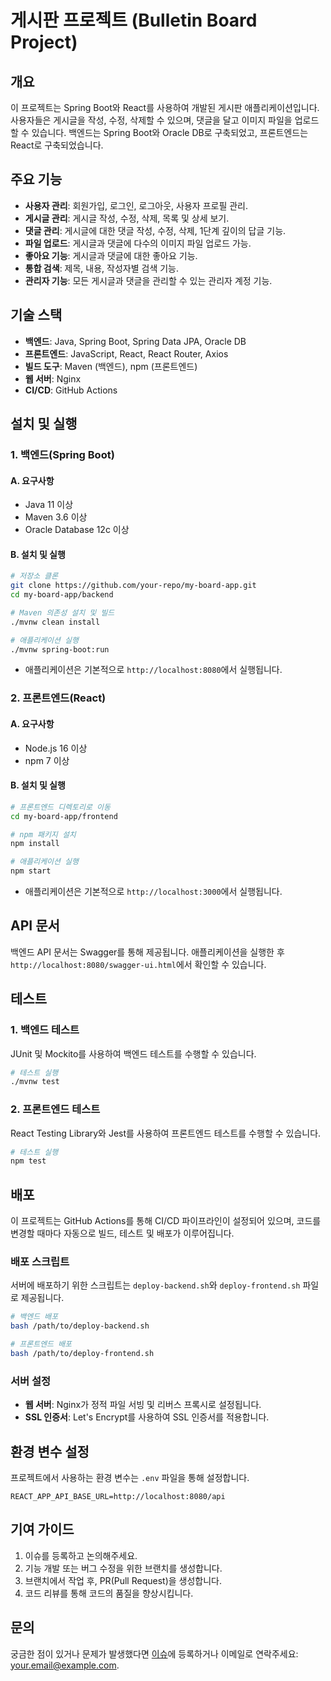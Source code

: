 # 게시판 프로젝트 (Bulletin Board Project)

## 개요

이 프로젝트는 Spring Boot와 React를 사용하여 개발된 게시판 애플리케이션입니다. 사용자들은 게시글을 작성, 수정, 삭제할 수 있으며, 댓글을 달고 이미지 파일을 업로드할 수 있습니다. 백엔드는 Spring Boot와 Oracle DB로 구축되었고, 프론트엔드는 React로 구축되었습니다.

## 주요 기능

- **사용자 관리**: 회원가입, 로그인, 로그아웃, 사용자 프로필 관리.
- **게시글 관리**: 게시글 작성, 수정, 삭제, 목록 및 상세 보기.
- **댓글 관리**: 게시글에 대한 댓글 작성, 수정, 삭제, 1단계 깊이의 답글 기능.
- **파일 업로드**: 게시글과 댓글에 다수의 이미지 파일 업로드 가능.
- **좋아요 기능**: 게시글과 댓글에 대한 좋아요 기능.
- **통합 검색**: 제목, 내용, 작성자별 검색 기능.
- **관리자 기능**: 모든 게시글과 댓글을 관리할 수 있는 관리자 계정 기능.

## 기술 스택

- **백엔드**: Java, Spring Boot, Spring Data JPA, Oracle DB
- **프론트엔드**: JavaScript, React, React Router, Axios
- **빌드 도구**: Maven (백엔드), npm (프론트엔드)
- **웹 서버**: Nginx
- **CI/CD**: GitHub Actions

## 설치 및 실행

### 1. 백엔드(Spring Boot)

#### A. 요구사항

- Java 11 이상
- Maven 3.6 이상
- Oracle Database 12c 이상

#### B. 설치 및 실행

```bash
# 저장소 클론
git clone https://github.com/your-repo/my-board-app.git
cd my-board-app/backend

# Maven 의존성 설치 및 빌드
./mvnw clean install

# 애플리케이션 실행
./mvnw spring-boot:run
```

- 애플리케이션은 기본적으로 `http://localhost:8080`에서 실행됩니다.

### 2. 프론트엔드(React)

#### A. 요구사항

- Node.js 16 이상
- npm 7 이상

#### B. 설치 및 실행

```bash
# 프론트엔드 디렉토리로 이동
cd my-board-app/frontend

# npm 패키지 설치
npm install

# 애플리케이션 실행
npm start
```

- 애플리케이션은 기본적으로 `http://localhost:3000`에서 실행됩니다.

## API 문서

백엔드 API 문서는 Swagger를 통해 제공됩니다. 애플리케이션을 실행한 후 `http://localhost:8080/swagger-ui.html`에서 확인할 수 있습니다.

## 테스트

### 1. 백엔드 테스트

JUnit 및 Mockito를 사용하여 백엔드 테스트를 수행할 수 있습니다.

```bash
# 테스트 실행
./mvnw test
```

### 2. 프론트엔드 테스트

React Testing Library와 Jest를 사용하여 프론트엔드 테스트를 수행할 수 있습니다.

```bash
# 테스트 실행
npm test
```

## 배포

이 프로젝트는 GitHub Actions를 통해 CI/CD 파이프라인이 설정되어 있으며, 코드를 변경할 때마다 자동으로 빌드, 테스트 및 배포가 이루어집니다.

### 배포 스크립트

서버에 배포하기 위한 스크립트는 `deploy-backend.sh`와 `deploy-frontend.sh` 파일로 제공됩니다.

```bash
# 백엔드 배포
bash /path/to/deploy-backend.sh

# 프론트엔드 배포
bash /path/to/deploy-frontend.sh
```

### 서버 설정

- **웹 서버**: Nginx가 정적 파일 서빙 및 리버스 프록시로 설정됩니다.
- **SSL 인증서**: Let's Encrypt를 사용하여 SSL 인증서를 적용합니다.

## 환경 변수 설정

프로젝트에서 사용하는 환경 변수는 `.env` 파일을 통해 설정합니다.

```plaintext
REACT_APP_API_BASE_URL=http://localhost:8080/api
```

## 기여 가이드

1. 이슈를 등록하고 논의해주세요.
2. 기능 개발 또는 버그 수정을 위한 브랜치를 생성합니다.
3. 브랜치에서 작업 후, PR(Pull Request)을 생성합니다.
4. 코드 리뷰를 통해 코드의 품질을 향상시킵니다.

## 문의

궁금한 점이 있거나 문제가 발생했다면 [이슈](https://github.com/your-repo/my-board-app/issues)에 등록하거나 이메일로 연락주세요: your.email@example.com.
